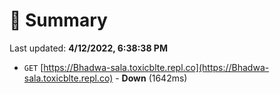 # 📖 Summary
Last updated: **4/12/2022, 6:38:38 PM**

- `GET` [https://Bhadwa-sala.toxicblte.repl.co](https://Bhadwa-sala.toxicblte.repl.co) - **Down** (1642ms)
